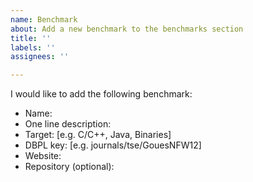 ```yaml
---
name: Benchmark
about: Add a new benchmark to the benchmarks section
title: ''
labels: ''
assignees: ''

---
```


I would like to add the following benchmark:

- Name:
- One line description:
- Target: [e.g. C/C++, Java, Binaries]
- DBPL key: [e.g. journals/tse/GouesNFW12]
- Website: 
- Repository (optional):
